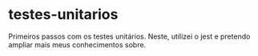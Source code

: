 # testes-unitarios
Primeiros passos com os testes unitários. Neste, utilizei o jest e pretendo ampliar mais meus conhecimentos sobre.
